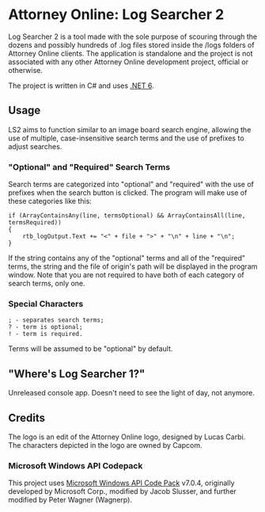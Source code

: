 # Attorney Online: Log Searcher 2
Log Searcher 2 is a tool made with the sole purpose of scouring through the dozens and possibly hundreds of .log files stored inside the /logs folders of Attorney Online clients. The application is standalone and the project is not associated with any other Attorney Online development project, official or otherwise.

The project is written in C# and uses [.NET 6](https://dotnet.microsoft.com/en-us/download).

## Usage
LS2 aims to function similar to an image board search engine, allowing the use of multiple, case-insensitive search terms and the use of prefixes to adjust searches.
### "Optional" and "Required" Search Terms
Search terms are categorized into "optional" and "required" with the use of prefixes when the search button is clicked. The program will make use of these categories like this:
```
if (ArrayContainsAny(line, termsOptional) && ArrayContainsAll(line, termsRequired))
{
    rtb_logOutput.Text += "<" + file + ">" + "\n" + line + "\n";
}
```
If the string contains any of the "optional" terms and all of the "required" terms, the string and the file of origin's path will be displayed in the program window. Note that you are not required to have both of each category of search terms, only one.
### Special Characters
```
; - separates search terms;
? - term is optional;
! - term is required.
```
Terms will be assumed to be "optional" by default.

## "Where's Log Searcher 1?"
Unreleased console app. Doesn't need to see the light of day, not anymore.

## Credits
The  logo is an edit of the Attorney Online logo, designed by Lucas Carbi. The characters depicted in the logo are owned by Capcom.
### Microsoft Windows API Codepack
This project uses [Microsoft Windows API Code Pack](https://github.com/Wagnerp/Windows-API-CodePack-NET) v7.0.4, originally developed by Microsoft Corp., modified by Jacob Slusser, and further modified by Peter Wagner (Wagnerp).
